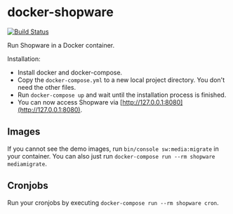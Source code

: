 # docker-shopware
[![Build Status](https://travis-ci.org/jeboehm/docker-shopware.svg?branch=master)](https://travis-ci.org/jeboehm/docker-shopware)

Run Shopware in a Docker container.

Installation:
- Install docker and docker-compose.
- Copy the `docker-compose.yml` to a new local project directory. You don't need the other files.
- Run `docker-compose up` and wait until the installation process is finished.
- You can now access Shopware via [http://127.0.0.1:8080](http://127.0.0.1:8080).

## Images

If you cannot see the demo images, run ```bin/console sw:media:migrate``` in your container.
You can also just run ```docker-compose run --rm shopware mediamigrate```.

## Cronjobs

Run your cronjobs by executing ```docker-compose run --rm shopware cron```.

